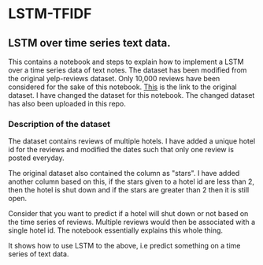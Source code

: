 # LSTM-TFIDF
## LSTM over time series text data. 

This contains a notebook and steps to explain how to implement a LSTM over a time series data of text notes.
The dataset has been modified from the original yelp-reviews dataset. Only 10,000 reviews have been considered for the sake of this notebook. [This](https://www.kaggle.com/yelp-dataset/yelp-dataset) is the link to the original dataset.
I have changed the dataset for this notebook. The changed dataset has also been uploaded in this repo.

### Description of the dataset
The dataset contains reviews of multiple hotels. I have added a unique hotel id for the reviews and modified the dates such that only one review is posted everyday. 

The original dataset also contained the column as "stars". I have added another column based on this, if the stars given to a hotel id are less than 2, then the hotel is shut down and if the stars are greater than 2 then it is still open.

Consider that you want to predict if a hotel will shut down or not based on the time series of reviews. Multiple reviews would then be associated with a single hotel id. The notebook essentially explains this whole thing. 

It shows how to use LSTM to the above, i.e predict something on a time series of text data. 
